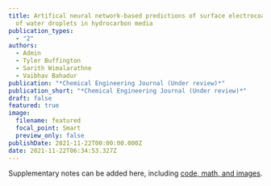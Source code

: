 ```yaml
---
title: Artifical neural network-based predictions of surface electrocoalescence
  of water droplets in hydrocarbon media
publication_types:
  - "2"
authors:
  - Admin
  - Tyler Buffington
  - Sarith Wimalarathne
  - Vaibhav Bahadur
publication: "*Chemical Engineering Journal (Under review)*"
publication_short: "*Chemical Engineering Journal (Under review)*"
draft: false
featured: true
image:
  filename: featured
  focal_point: Smart
  preview_only: false
publishDate: 2021-11-22T00:00:00.000Z
date: 2021-11-22T06:34:53.327Z
---
```



Supplementary notes can be added here, including [code, math, and images](https://wowchemy.com/docs/writing-markdown-latex/).

